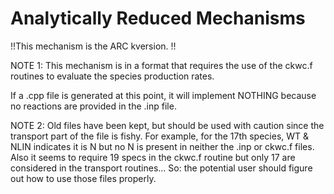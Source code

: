 # Analytically Reduced Mechanisms
!!This mechanism is the ARC kversion. !!

NOTE 1: This mechanism is in a format that requires the use of the ckwc.f 
routines to evaluate the species production rates. 

If a .cpp file is generated at this point, it will implement NOTHING because no reactions are provided in the .inp file.

NOTE 2: Old files have been kept, but should be used with caution since the transport part 
of the file is fishy. For example, for the 17th species, WT & NLIN indicates it is N but no N 
is present in neither the .inp or ckwc.f files. Also it seems to require 19 specs in the ckwc.f routine but 
only 17 are considered in the transport routines... 
So: the potential user should figure out how to use those files properly.
